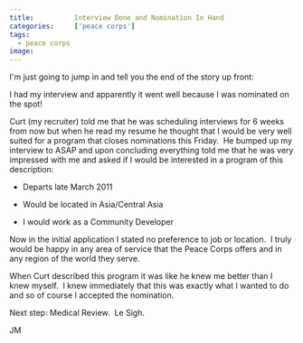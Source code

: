 ```yaml
---
title:			Interview Done and Nomination In Hand
categories:		['peace corps']
tags:
  - peace corps
image:			
---
```


I'm just going to jump in and tell you the end of the story up front:

I had my interview and apparently it went well because I was nominated on the spot!

Curt (my recruiter) told me that he was scheduling interviews for 6 weeks from now but when he read my resume he thought that I would be very well suited for a program that closes nominations this Friday.  He bumped up my interview to ASAP and upon concluding everything told me that he was very impressed with me and asked if I would be interested in a program of this description:	

- Departs late March 2011

* Would be located in Asia/Central Asia

- I would work as a Community Developer

Now in the initial application I stated no preference to job or location.  I truly would be happy in any area of service that the Peace Corps offers and in any region of the world they serve.

When Curt described this program it was like he knew me better than I knew myself.  I knew immediately that this was exactly what I wanted to do and so of course I accepted the nomination.

Next step: Medical Review.  Le Sigh.

JM
